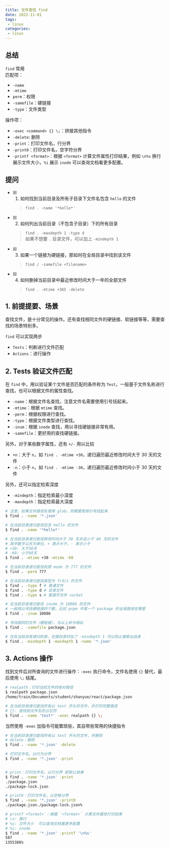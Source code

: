 ```yaml
---
title: 文件查找 find
date: 2022-11-01
tags:
 - linux
categories: 
 - linux
---
```



## 总结
`find` 常用     
匹配项：
- `-name`
- `-mtime`
- `perm`：权限
- `-samefile`：硬链接
- `-type`：文件类型
  
操作项：
- `-exec <command> {} \;`：拼接其他指令
- `-delete`: 删除
- `-print`：打印文件名，行分界
- `-print0`：打印文件名，空字符分界
- `-printf <format>`：根据 `<format>` 计算文件属性打印结果，例如 `\n%s` 换行展示文件大小，`%i` 展示 `inode` 可以查询文档看更多配置。




## 提问
- [x] 1. 如何找到当前目录及所有子目录下文件名包含 `hello` 的文件
  > `find . -name '*hello*'`
- [x] 2. 如何列出当前目录（不包含子目录）下的所有目录
  > `find . -maxdepth 1 -type d`      
  如果不想要 `.` 目录文件，可以加上 `-mindepth 1`
- [x] 3. 如果一个链接为硬链接，那如何在全局目录中找到该文件
  > `find / -samefile <filename>`
- [x] 4. 如何删掉当前目录中最近修改时间大于一年的全部文件
  > `find . -mtime +365 -delete`

<!-- ## 疑问
- [ ] 1. -->




## 1. 前提提要、场景
查找文件，是十分常见的操作。还有查找相同文件的硬链接、软链接等等，需要查找的场景特别多。     

`find` 可以实现两步
- `Tests`：判断进行文件匹配
- `Actions`：进行操作




## 2. Tests 验证文件匹配
在 `find` 中，用以验证某个文件是否匹配的条件称为 `Test`，一般基于文件名称进行查找，也可以根据文件的属性查找。     

- `-name`：根据文件名查找，注意文件名需要使用引号括起来。
- `-mtime`：根据 `mtime` 查找。
- `-perm`：根据权限进行查找。
- `-type`：根据文件类型进行查找。
- `-inum`：根据 `inode` 查找，用以寻找硬链接非常有用。
- `-samefile`：更好用的查找硬链接。


另外，对于某些数字属性，还有 `+/-` 用以比较
- `+n`：大于 `n`，如 `find . -mtime +30`，递归遍历最近修改时间大于 30 天的文件
- `-n`：小于 `n`，如 `find . -mtime -30`，递归遍历最近修改时间小于 30 天的文件


另外，还可以指定检索深度
- `-mindepth`：指定检索最小深度
- `-maxdepth`：指定检索最大深度

```sh
# 注意，如果文件路径名使用 glob，则需要使用引号括起来
$ find . -name '*.json'

# 在当前目录递归查找包含 hello 的文件
$ find . -name '*hello*'

# 在当前目录递归查找修改时间大于 30 天并且小于 60 天的文件
# 其中数字以天为单位，+ 表示大于，- 表示小于
# +30: 大于30天
# -60: 小于60天
$ find . -mtime +30 -mtime -60

# 在当前目录递归查找权限 mode 为 777 的文件
$ find . -perm 777

# 在当前目录递归查找类型为 f/d/s 的文件
$ find . -type f # 普通文件
$ find . -type d # 目录文件
$ find . -type s # 套接字文件 socket

# 在当前目录递归查找 inode 为 10086 的文件
# 一般用以寻找硬链接的个数，比如 pnpm 中某一个 package 的全局路径在哪里
$ find . -inum 10086

# 寻找相同的文件（硬链接），与以上命令相似
$ find . -samefile package.json

# 仅在当前目录递归检索，在搜目录时加了 -mindepth 1 可以防止搜索出自身 .
$ find . -mindepth 1 -maxdepth 1 -name '*.json'
```


## 3. Actions 操作
找到文件后对所查询的文件进行操作：`-exec` 执行命令，文件名使用 `{}` 替代，最后使用 `\;` 结尾。
```sh
# realpath：打印当前文件的绝对路径
$ realpath package.json 
/home/train/Documents/student/shanyue/react/package.json

# 在当前目录递归查找所有以 test 开头的文件，并打印完整路径
# {}: 查找到文件名的占位符
$ find . -name 'test*' -exec realpath {} \;

```
当然使用 `-exec` 加指令可能繁琐些，其自带些常用的快捷指令
```sh
# 在当前目录递归查找所有以 test 开头的文件，并删除
# delete：删除
$ find . -name '*.json' -delete

# 打印文件名，以行为分界
$ find . -name '*.json' -print


# print：打印文件名，以行分界 即默认效果
$ find . -name '*.json' -print
./package.json
./package-lock.json

# print0：打印文件名，以空格分界
$ find . -name '*.json' -print0
./package.json./package-lock.json% 

# printf <format>`：根据 `<format>` 计算文件属性打印结果
# \n: 换行 
# %s: 文件大小  可以查询文档看更多配置
# %i: inode
$ find . -name '*.json' -printf '\n%s'
587
1355386%    
```



